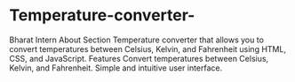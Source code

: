 # Temperature-converter-
Bharat Intern 
About Section
Temperature converter that allows you to convert temperatures between Celsius, Kelvin, and Fahrenheit using HTML, CSS, and JavaScript.
Features
Convert temperatures between Celsius, Kelvin, and Fahrenheit.
Simple and intuitive user interface.

